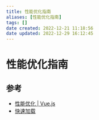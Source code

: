 ```yaml
---
title: 性能优化指南
aliases: [性能优化指南]
tags: []
date created: 2022-12-21 11:18:56
date updated: 2022-12-29 16:12:45
---
```


# 性能优化指南

## 参考

- [性能优化 | Vue.js](https://cn.vuejs.org/guide/best-practices/performance.html#profiling-options)
- [快速加载](https://web.dev/fast/)
